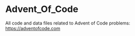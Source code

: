 # Advent_Of_Code
All code and data files related to Advent of Code problems: https://adventofcode.com
